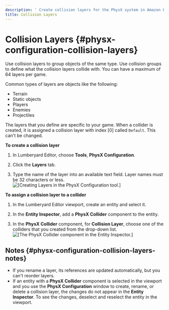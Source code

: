 ```yaml
---
description: ' Create collision layers for the PhysX system in Amazon Lumberyard. '
title: Collision Layers
---
```

# Collision Layers {#physx-configuration-collision-layers}

Use collision layers to group objects of the same type\. Use collision groups to define what the collision layers collide with\. You can have a maximum of 64 layers per game\.

Common types of layers are objects like the following:
+ Terrain
+ Static objects
+ Players
+ Enemies
+ Projectiles

The layers that you define are specific to your game\. When a collider is created, it is assigned a collision layer with index \[0\] called `Default`\. This can't be changed\.

**To create a collision layer**

1. In Lumberyard Editor, choose **Tools**, **PhysX Configuration**\.

1. Click the **Layers** tab\.

1. Type the name of the layer into an available text field\. Layer names must be 32 characters or less\.
![\[Creating Layers in the PhysX Configuration tool.\]](/images/user-guide/physx/physx-configuration-2.png)

**To assign a collision layer to a collider**

1. In the Lumberyard Editor viewport, create an entity and select it\.

1. In the **Entity Inspector**, add a **PhysX Collider** component to the entity\.

1. In the **PhysX Collider** component, for **Collision Layer**, choose one of the colliders that you created from the drop\-down list\.
![\[The PhysX Collider component in the Entity Inspector.\]](/images/user-guide/physx/physx-configuration-3.png)

## Notes {#physx-configuration-collision-layers-notes}
+ If you rename a layer, its references are updated automatically, but you can't reorder layers\.
+ If an entity with a **PhysX Collider** component is selected in the viewport and you use the **PhysX Configuration** window to create, rename, or delete a collision layer, the changes do not appear in the **Entity Inspector**\. To see the changes, deselect and reselect the entity in the viewport\.
